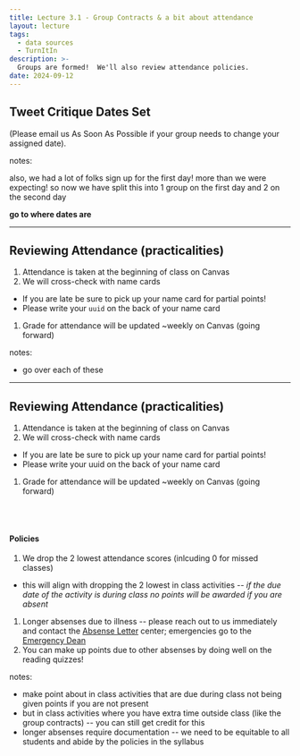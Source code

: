 ```yaml
---
title: Lecture 3.1 - Group Contracts & a bit about attendance
layout: lecture
tags:
  - data sources
  - TurnItIn
description: >-
  Groups are formed!  We'll also review attendance policies.
date: 2024-09-12
---
```


## Tweet Critique Dates Set

(Please email us As Soon As Possible if your group needs to change your assigned date).

notes:

also, we had a lot of folks sign up for the first day! more than we were expecting! so now we have split this into 1 group on the first day and 2 on the second day

**go to where dates are**

---

## Reviewing Attendance (practicalities)

1. Attendance is taken at the beginning of class on Canvas
1. We will cross-check with name cards
  * If you are late be sure to pick up your name card for partial points!
  * Please write your `uuid` on the back of your name card
1. Grade for attendance will be updated ~weekly on Canvas (going forward)


notes:
* go over each of these

---

## Reviewing Attendance (practicalities)

1. Attendance is taken at the beginning of class on Canvas
1. We will cross-check with name cards
  * If you are late be sure to pick up your name card for partial points!
  * Please write your uuid on the back of your name card
1. Grade for attendance will be updated ~weekly on Canvas (going forward)

<br><br>

#### Policies
1. We drop the 2 lowest attendance scores (inlcuding 0 for missed classes)
  * this will align with dropping the 2 lowest in class activities -- *if the due date of the activity is during class no points will be awarded if you are absent*
1. Longer absenses due to illness -- please reach out to us immediately and contact the [Absense Letter](https://odos.illinois.edu/resources/students/absence-letters) center; emergencies go to the [Emergency Dean](https://odos.illinois.edu/community-of-care/emergency-dean)
1. You can make up points due to other absenses by doing well on the reading quizzes!

notes:
* make point about in class activities that are due during class not being given points if you are not present
* but in class activities where you have extra time outside class (like the group contracts) -- you can still get credit for this
* longer absenses require documentation -- we need to be equitable to all students and abide by the policies in the syllabus
